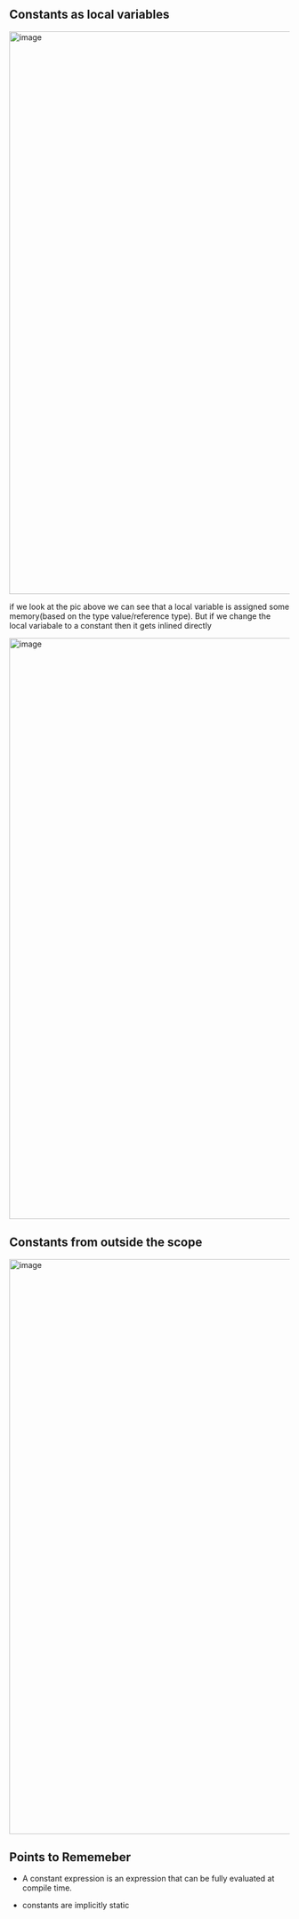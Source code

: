 ## Constants as local variables
<img width="1011" alt="image" src="https://github.com/Anish407/C-Concepts/assets/51234038/a4abf0f6-a5be-4504-915f-fb59b0cb2c88">

if we look at the pic above we can see that a local variable is assigned some memory(based on the type value/reference type). But if we change the local variabale
to a constant then it gets inlined directly

<img width="1044" alt="image" src="https://github.com/Anish407/C-Concepts/assets/51234038/e560cb72-1b3d-4db4-98ea-18ac7575c71e">

## Constants from outside the scope

<img width="1033" alt="image" src="https://github.com/Anish407/C-Concepts/assets/51234038/1f7bd6e5-5722-4daa-9313-8dbd6a32527f">



## Points to Rememeber
- A constant expression is an expression that can be fully evaluated at compile time. 

- constants are implicitly static
